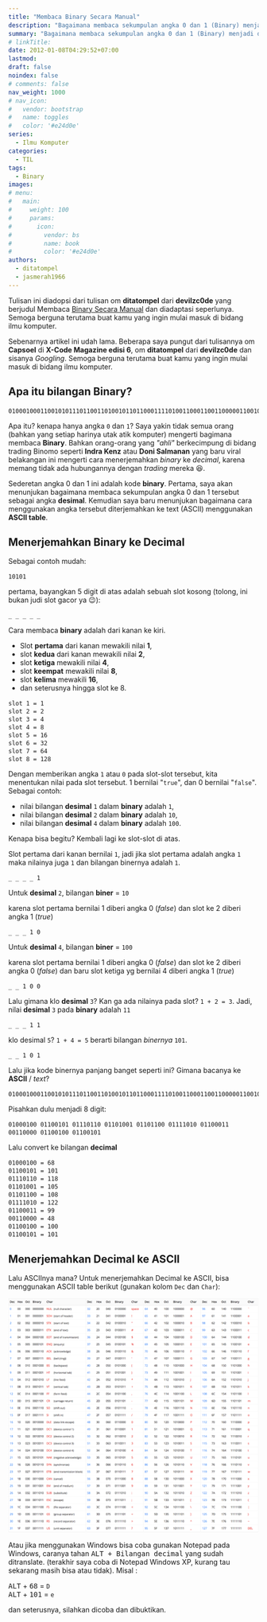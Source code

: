 ```yaml
---
title: "Membaca Binary Secara Manual"
description: "Bagaimana membaca sekumpulan angka 0 dan 1 (Binary) menjadi decimal. Kemudian cara menggunakan angka desimal tersebut diterjemahkan ke text (ASCII) menggunakan ASII table"
summary: "Bagaimana membaca sekumpulan angka 0 dan 1 (Binary) menjadi decimal. Kemudian cara menggunakan angka desimal tersebut diterjemahkan ke text (ASCII) menggunakan ASII table"
# linkTitle:
date: 2012-01-08T04:29:52+07:00
lastmod:
draft: false
noindex: false
# comments: false
nav_weight: 1000
# nav_icon:
#   vendor: bootstrap
#   name: toggles
#   color: '#e24d0e'
series:
  - Ilmu Komputer
categories:
  - TIL
tags:
  - Binary
images:
# menu:
#   main:
#     weight: 100
#     params:
#       icon:
#         vendor: bs
#         name: book
#         color: '#e24d0e'
authors:
  - ditatompel
  - jasmerah1966
---
```


Tulisan ini diadopsi dari tulisan om **ditatompel** dari **devilzc0de** yang berjudul Membaca [Binary Secara Manual](https://rtd.ditatompel.com/membaca-binary-secara-manual/) dan diadaptasi seperlunya. Semoga berguna terutama buat kamu yang ingin mulai masuk di bidang ilmu komputer.

Sebenarnya artikel ini udah lama. Beberapa saya pungut dari tulisannya om **Capsoel** di **X-Code Magazine edisi 6**, om **ditatompel** dari **devilzc0de** dan sisanya _Googling_. Semoga berguna terutama buat kamu yang ingin mulai masuk di bidang ilmu komputer.

## Apa itu bilangan Binary?

```
01000100011001010111011001101001011011000111101001100011001100000110010001100101
```

Apa itu? kenapa hanya angka `0` dan `1`? Saya yakin tidak semua orang (bahkan yang setiap harinya utak atik komputer) mengerti bagimana membaca **Binary**. Bahkan orang-orang yang _"ahli"_ berkecimpung di bidang trading Binomo seperti **Indra Kenz** atau **Doni Salmanan** yang baru viral belakangan ini mengerti cara menerjemahkan _binary_ ke _decimal_, karena memang tidak ada hubungannya dengan _trading_ mereka :laughing:.

Sederetan angka 0 dan 1 ini adalah kode **binary**. Pertama, saya akan menunjukan bagaimana membaca sekumpulan angka 0 dan 1 tersebut sebagai angka **desimal**. Kemudian saya baru menunjukan bagaimana cara menggunakan angka tersebut diterjemahkan ke text (ASCII) menggunakan **ASCII table**.

## Menerjemahkan Binary ke Decimal

Sebagai contoh mudah:

```
10101
```

pertama, bayangkan 5 digit di atas adalah sebuah slot kosong (tolong, ini bukan judi slot gacor ya :wink:):

```
_ _ _ _ _
```

Cara membaca **binary** adalah dari kanan ke kiri.

- Slot **pertama** dari kanan mewakili nilai **1**,
- slot **kedua** dari kanan mewakili nilai **2**,
- slot **ketiga** mewakili nilai **4**,
- slot **keempat** mewakili nilai **8**,
- slot **kelima** mewakili **16**,
- dan seterusnya hingga slot ke 8.

```
slot 1 = 1
slot 2 = 2
slot 3 = 4
slot 4 = 8
slot 5 = 16
slot 6 = 32
slot 7 = 64
slot 8 = 128
```

Dengan memberikan angka `1` atau `0` pada slot-slot tersebut, kita menentukan nilai pada slot tersebut. 1 bernilai "`true`", dan 0 bernilai "`false`". Sebagai contoh:

- nilai bilangan **desimal** `1` dalam **binary** adalah `1`,
- nilai bilangan **desimal** `2` dalam **binary** adalah `10`,
- nilai bilangan **desimal** `4` dalam **binary** adalah `100`.

Kenapa bisa begitu? Kembali lagi ke slot-slot di atas.

Slot pertama dari kanan bernilai `1`, jadi jika slot pertama adalah angka `1` maka nilainya juga `1` dan bilangan binernya adalah `1`.

```
_ _ _ _ 1
```

Untuk **desimal** `2`, bilangan **biner** = `10`

karena slot pertama bernilai 1 diberi angka 0 (_false_) dan slot ke 2 diberi angka 1 (_true_)

```
_ _ _ 1 0
```

Untuk **desimal** `4`, bilangan **biner** = `100`

karena slot pertama bernilai 1 diberi angka 0 (_false_) dan slot ke 2 diberi angka 0 (_false_) dan baru slot ketiga yg bernilai 4 diberi angka 1 (_true_)

```
_ _ 1 0 0
```

Lalu gimana klo **desimal** `3`? Kan ga ada nilainya pada slot? `1 + 2 = 3`. Jadi, nilai **desimal** `3` pada **binary** adalah `11`

```
_ _ _ 1 1
```

klo desimal `5`? `1 + 4 = 5` berarti bilangan _binernya_ `101`.

```
_ _ 1 0 1
```

Lalu jika kode binernya panjang banget seperti ini? Gimana bacanya ke **ASCII** / _text_?

```
01000100011001010111011001101001011011000111101001100011001100000110010001100101
```

Pisahkan dulu menjadi 8 digit:

```
01000100 01100101 01110110 01101001 01101100 01111010 01100011 00110000 01100100 01100101
```

Lalu convert ke bilangan **decimal**

```
01000100 = 68
01100101 = 101
01110110 = 118
01101001 = 105
01101100 = 108
01111010 = 122
01100011 = 99
00110000 = 48
01100100 = 100
01100101 = 101
```

## Menerjemahkan Decimal ke ASCII

Lalu ASCIInya mana? Untuk menerjemahkan Decimal ke ASCII, bisa menggunakan ASCII table berikut (gunakan kolom `Dec` dan `Char`):

![ASCII table](ascii-table.png#center "ASCII table")

Atau jika menggunakan Windows bisa coba gunakan Notepad pada Windows, caranya tahan <kbd>ALT + Bilangan decimal</kbd> yang sudah ditranslate. (terakhir saya coba di Notepad Windows XP, kurang tau sekarang masih bisa atau tidak). Misal :

<kbd>ALT</kbd> + <kbd>68</kbd> = `D`  
<kbd>ALT</kbd> + <kbd>101</kbd> = `e`

dan seterusnya, silahkan dicoba dan dibuktikan.
